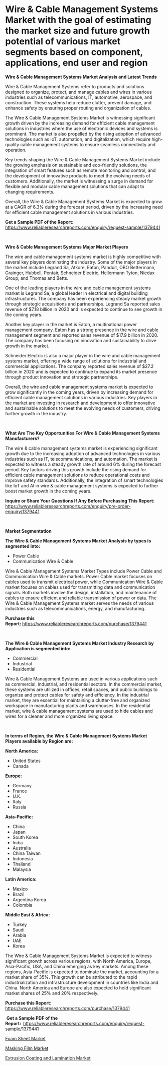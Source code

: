 <p><h1>Wire & Cable Management Systems Market with the goal of estimating the market size and future growth potential of various market segments based on component, applications, end user and region</h1></p><p><strong>Wire & Cable Management Systems Market Analysis and Latest Trends</strong></p>
<p><p>Wire & Cable Management Systems refer to products and solutions designed to organize, protect, and manage cables and wires in various industries such as telecommunications, IT, automotive, aerospace, and construction. These systems help reduce clutter, prevent damage, and enhance safety by ensuring proper routing and organization of cables.</p><p>The Wire & Cable Management Systems Market is witnessing significant growth driven by the increasing demand for efficient cable management solutions in industries where the use of electronic devices and systems is prominent. The market is also propelled by the rising adoption of advanced technologies such as IoT, automation, and digitalization, which require high-quality cable management systems to ensure seamless connectivity and operation.</p><p>Key trends shaping the Wire & Cable Management Systems Market include the growing emphasis on sustainable and eco-friendly solutions, the integration of smart features such as remote monitoring and control, and the development of innovative products to meet the evolving needs of customers. Additionally, the market is witnessing a surge in demand for flexible and modular cable management solutions that can adapt to changing requirements.</p><p>Overall, the Wire & Cable Management Systems Market is expected to grow at a CAGR of 6.3% during the forecast period, driven by the increasing need for efficient cable management solutions in various industries.</p></p>
<p><strong>Get a Sample PDF of the Report:&nbsp;</strong> <a href="https://www.reliableresearchreports.com/enquiry/request-sample/1379441">https://www.reliableresearchreports.com/enquiry/request-sample/1379441</a></p>
<p>&nbsp;</p>
<p><strong>Wire & Cable Management Systems Major Market Players</strong></p>
<p><p>The wire and cable management systems market is highly competitive with several key players dominating the industry. Some of the major players in the market include Legrand Sa, Atkore, Eaton, Panduit, OBO Bettermann, Grainger, Hubbell, Pentair, Schneider Electric, Hellermann Tyton, Niedax Group, and Thomas and Betts.</p><p>One of the leading players in the wire and cable management systems market is Legrand Sa, a global leader in electrical and digital building infrastructures. The company has been experiencing steady market growth through strategic acquisitions and partnerships. Legrand Sa reported sales revenue of $7.18 billion in 2020 and is expected to continue to see growth in the coming years.</p><p>Another key player in the market is Eaton, a multinational power management company. Eaton has a strong presence in the wire and cable management segment and reported sales revenue of $17.9 billion in 2020. The company has been focusing on innovation and sustainability to drive growth in the market.</p><p>Schneider Electric is also a major player in the wire and cable management systems market, offering a wide range of solutions for industrial and commercial applications. The company reported sales revenue of $27.2 billion in 2020 and is expected to continue to expand its market presence through product innovation and strategic partnerships.</p><p>Overall, the wire and cable management systems market is expected to grow significantly in the coming years, driven by increasing demand for efficient cable management solutions in various industries. Key players in the market are investing in research and development to offer innovative and sustainable solutions to meet the evolving needs of customers, driving further growth in the industry.</p></p>
<p>&nbsp;</p>
<p><strong>What Are The Key Opportunities For Wire & Cable Management Systems Manufacturers?</strong></p>
<p><p>The wire & cable management systems market is experiencing significant growth due to the increasing adoption of advanced technologies in various industries such as IT, telecommunications, and automation. The market is expected to witness a steady growth rate of around 6% during the forecast period. Key factors driving this growth include the rising demand for efficient cable management solutions to reduce operational costs and improve safety standards. Additionally, the integration of smart technologies like IoT and AI in wire & cable management systems is expected to further boost market growth in the coming years.</p></p>
<p><strong>Inquire or Share Your Questions If Any Before Purchasing This Report:</strong> <a href="https://www.reliableresearchreports.com/enquiry/pre-order-enquiry/1379441">https://www.reliableresearchreports.com/enquiry/pre-order-enquiry/1379441</a></p>
<p>&nbsp;</p>
<p><strong>Market Segmentation</strong></p>
<p><strong>The Wire & Cable Management Systems Market Analysis by types is segmented into:</strong></p>
<p><ul><li>Power Cable</li><li>Communication Wire & Cable</li></ul></p>
<p><p>Wire & Cable Management Systems Market Types include Power Cable and Communication Wire & Cable markets. Power Cable market focuses on cables used to transmit electrical power, while Communication Wire & Cable market focuses on cables used for transmitting data and communication signals. Both markets involve the design, installation, and maintenance of cables to ensure efficient and reliable transmission of power or data. The Wire & Cable Management Systems market serves the needs of various industries such as telecommunications, energy, and manufacturing.</p></p>
<p><strong>Purchase this Report:&nbsp;</strong><a href="https://www.reliableresearchreports.com/purchase/1379441">https://www.reliableresearchreports.com/purchase/1379441</a></p>
<p>&nbsp;</p>
<p><strong>The Wire & Cable Management Systems Market Industry Research by Application is segmented into:</strong></p>
<p><ul><li>Commercial</li><li>Industrial</li><li>Residential</li></ul></p>
<p><p>Wire & Cable Management Systems are used in various applications such as commercial, industrial, and residential sectors. In the commercial market, these systems are utilized in offices, retail spaces, and public buildings to organize and protect cables for safety and efficiency. In the industrial market, they are essential for maintaining a clutter-free and organized workspace in manufacturing plants and warehouses. In the residential market, wire & cable management systems are used to hide cables and wires for a cleaner and more organized living space.</p></p>
<p>&nbsp;</p>
<p><strong>In terms of Region, the Wire & Cable Management Systems Market Players available by Region are:</strong></p>
<p>
    <p> <strong> North America: </strong>
        <ul>
            <li>United States</li>
            <li>Canada</li>
        </ul>
        </p> 
    <p> <strong> Europe: </strong>
        <ul>
            <li>Germany</li>
            <li>France</li>
            <li>U.K.</li>
            <li>Italy</li>
            <li>Russia</li>
        </ul>
        </p> 
    <p> <strong> Asia-Pacific: </strong>
        <ul>
            <li>China</li>
            <li>Japan</li>
            <li>South Korea</li>
            <li>India</li>
            <li>Australia</li>
            <li>China Taiwan</li>
            <li>Indonesia</li>
            <li>Thailand</li>
            <li>Malaysia</li>
        </ul>
        </p> 
    <p> <strong> Latin America: </strong>
        <ul>
            <li>Mexico</li>
            <li>Brazil</li>
            <li>Argentina Korea</li>
            <li>Colombia</li>
        </ul>
        </p> 
    <p> <strong> Middle East & Africa: </strong>
        <ul>
            <li>Turkey</li>
            <li>Saudi</li>
            <li>Arabia</li>
            <li>UAE</li>
            <li>Korea</li>
        </ul>
    </p>
    </p>
<p><p>The Wire & Cable Management Systems Market is expected to witness significant growth across various regions, with North America, Europe, Asia-Pacific, USA, and China emerging as key markets. Among these regions, Asia-Pacific is expected to dominate the market, accounting for a market share of 35%. This growth can be attributed to the rapid industrialization and infrastructure development in countries like India and China. North America and Europe are also expected to hold significant market shares of 25% and 20% respectively.</p></p>
<p><strong>Purchase this Report: </strong><a href="https://www.reliableresearchreports.com/purchase/1379441">https://www.reliableresearchreports.com/purchase/1379441</a></p>
<p>&nbsp;<strong>Get a Sample PDF of the Report:&nbsp;&nbsp;</strong><a href="https://www.reliableresearchreports.com/enquiry/request-sample/1379441">https://www.reliableresearchreports.com/enquiry/request-sample/1379441</a></p>
<p><strong></strong></p>
<p><p><a href="https://summer-dogwood-3e9.notion.site/Foam-Sheet-Market-Centers-on-Aspects-such-as-Market-Growth-Market-Share-Market-Opportunity-and-Pr-65d1bad0c80c47dd9c152b41afc67268">Foam Sheet Market</a></p><p><a href="https://forested-sushi-9b0.notion.site/Masking-Film-Market-Size-Market-Share-and-Global-Market-Analysis-Report-2024-2031-d653d7e0dc414485be65c73c4bbdb0fe">Masking Film Market</a></p><p><a href="https://lydian-appliance-61d.notion.site/Extrusion-Coating-and-Lamination-Market-Size-Evaluating-its-Market-Trends-Growth-and-Projections--587a98439b1e4ab49bffd8f42fe9d191">Extrusion Coating and Lamination Market</a></p></p>